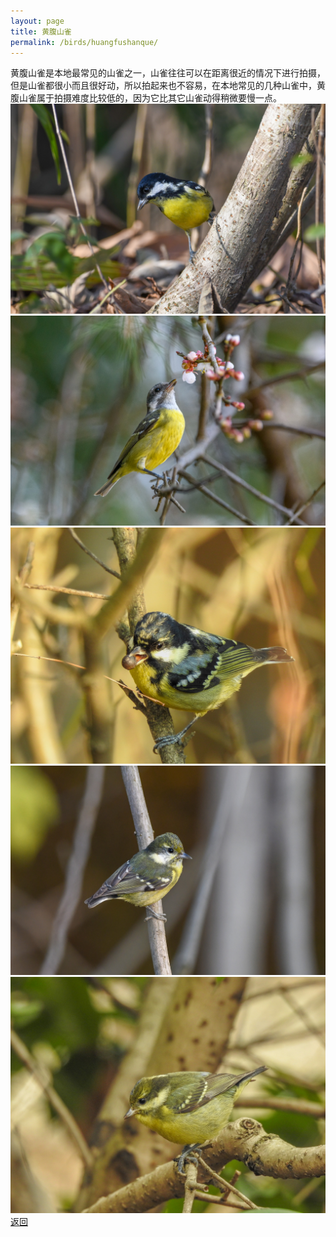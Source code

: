 ```yaml
---
layout: page
title: 黄腹山雀
permalink: /birds/huangfushanque/
---
```

黄腹山雀是本地最常见的山雀之一，山雀往往可以在距离很近的情况下进行拍摄，但是山雀都很小而且很好动，所以拍起来也不容易，在本地常见的几种山雀中，黄腹山雀属于拍摄难度比较低的，因为它比其它山雀动得稍微要慢一点。
![](../picture/黄腹山雀/DSC_1195.jpg)
![](../picture/黄腹山雀/DSC_3775.jpg)
![](../picture/黄腹山雀/DSCN5433.jpg)
![](../picture/黄腹山雀/DSC_0987.jpg)
![](../picture/黄腹山雀/DSCN6508.jpg)
[返回](../../)
